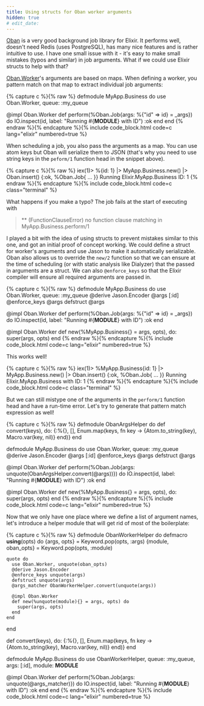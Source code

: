 ```yaml
---
title: Using structs for Oban worker arguments
hidden: true
# edit_date:
---
```

[Oban](https://hexdocs.pm/oban/) is a very good background job library for Elixir. It performs well, doesn't need Redis (uses PostgreSQL), has many nice features and is rather intuitive to use. I have one small issue with it - it's easy to make small mistakes (typos and similar) in job arguments. What if we could use Elixir structs to help with that?

[Oban.Worker](https://hexdocs.pm/oban/Oban.Worker.html)'s arguments are based on maps. When defining a worker, you pattern match on that map to extract individual job arguments:

{% capture c %}{% raw %}
defmodule MyApp.Business do
  use Oban.Worker, queue: :my_queue

  @impl Oban.Worker
  def perform(%Oban.Job{args: %{"id" => id} = _args}) do
    IO.inspect(id, label: "Running #{__MODULE__} with ID")
    :ok
  end
end
{% endraw %}{% endcapture %}{% include code_block.html code=c lang="elixir" numbered=true %}

When scheduling a job, you also pass the arguments as a map. You can use atom keys but Oban will serialize them to JSON (that's why you need to use string keys in the `peform/1` function head in the snippet above).

{% capture c %}{% raw %}
iex(1)> %{id: 1}
|> MyApp.Business.new()
|> Oban.insert()
{:ok,
 %Oban.Job{
   ...
 }}
Running Elixir.MyApp.Business ID: 1
{% endraw %}{% endcapture %}{% include code_block.html code=c class="terminal" %}

What happens if you make a typo? The job fails at the start of executing with

> ** (FunctionClauseError) no function clause matching in MyApp.Business.perform/1

I played a bit with the idea of using structs to prevent mistakes similar to this one, and got an initial proof of concept working. We could define a struct for worker's arguments and use Jason to make it automatically serializable. Oban also allows us to override the `new/2` function so that we can ensure at the time of scheduling (or with static analysis like Dialyzer) that the passed in arguments are a struct. We can also `@enforce_keys` so that the Elixir compiler will ensure all required arguments are passed in.

{% capture c %}{% raw %}
defmodule MyApp.Business do
  use Oban.Worker, queue: :my_queue
  @derive Jason.Encoder
  @args [:id]
  @enforce_keys @args
  defstruct @args

  @impl Oban.Worker
  def perform(%Oban.Job{args: %{"id" => id} = _args}) do
    IO.inspect(id, label: "Running #{__MODULE__} with ID")
    :ok
  end

  @impl Oban.Worker
  def new(%MyApp.Business{} = args, opts), do: super(args, opts)
end
{% endraw %}{% endcapture %}{% include code_block.html code=c lang="elixir" numbered=true %}

This works well!

{% capture c %}{% raw %}
iex(1)> %MyApp.Business{id: 1}
|> MyApp.Business.new()
|> Oban.insert()
{:ok,
 %Oban.Job{
   ...
 }}
Running Elixir.MyApp.Business with ID: 1
{% endraw %}{% endcapture %}{% include code_block.html code=c class="terminal" %}

But we can still mistype one of the arguments in the `perform/1` function head and have a run-time error. Let's try to generate that pattern match expression as well!

{% capture c %}{% raw %}
defmodule ObanArgsHelper do
  def convert(keys),
    do: {:%{}, [], Enum.map(keys, fn key -> {Atom.to_string(key), Macro.var(key, nil)} end)}
end

defmodule MyApp.Business do
  use Oban.Worker, queue: :my_queue
  @derive Jason.Encoder
  @args [:id]
  @enforce_keys @args
  defstruct @args

  @impl Oban.Worker
  def perform(%Oban.Job{args: unquote(ObanArgsHelper.convert(@args))}) do
    IO.inspect(id, label: "Running #{__MODULE__} with ID")
    :ok
  end

  @impl Oban.Worker
  def new(%MyApp.Business{} = args, opts), do: super(args, opts)
end
{% endraw %}{% endcapture %}{% include code_block.html code=c lang="elixir" numbered=true %}

Now that we only have one place where we define a list of argument names, let's introduce a helper module that will get rid of most of the boilerplate:

{% capture c %}{% raw %}
defmodule ObanWorkerHelper do
  defmacro __using__(opts) do
    {args, opts} = Keyword.pop(opts, :args)
    {module, oban_opts} = Keyword.pop(opts, :module)

    quote do
      use Oban.Worker, unquote(oban_opts)
      @derive Jason.Encoder
      @enforce_keys unquote(args)
      defstruct unquote(args)
      @args_matcher ObanWorkerHelper.convert(unquote(args))

      @impl Oban.Worker
      def new(%unquote(module){} = args, opts) do
        super(args, opts)
      end
    end
  end

  def convert(keys),
    do: {:%{}, [], Enum.map(keys, fn key -> {Atom.to_string(key), Macro.var(key, nil)} end)}
end

defmodule MyApp.Business do
  use ObanWorkerHelper, queue: :my_queue, args: [:id], module: __MODULE__

  @impl Oban.Worker
  def perform(%Oban.Job{args: unquote(@args_matcher)}) do
    IO.inspect(id, label: "Running #{__MODULE__} with ID")
    :ok
  end
end
{% endraw %}{% endcapture %}{% include code_block.html code=c lang="elixir" numbered=true %}

